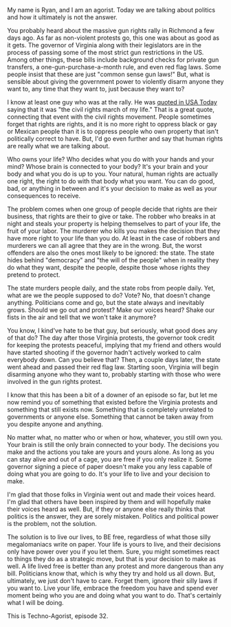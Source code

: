 My name is Ryan, and I am an agorist. Today we are talking about politics and how it ultimately is not the answer.

You probably heard about the massive gun rights rally in Richmond a few days ago. As far as non-violent protests go, this one was about as good as it gets. The governor of Virginia along with their legislators are in the process of passing some of the most strict gun restrictions in the US. Among other things, these bills include background checks for private gun transfers, a one-gun-purchase-a-month rule, and even red flag laws. Some people insist that these are just "common sense gun laws!" But, what is sensible about giving the government power to violently disarm anyone they want to, any time that they want to, just because they want to?

I know at least one guy who was at the rally. He was [quoted in USA Today](https://www.usatoday.com/story/news/nation/2020/01/20/virginia-gun-rally-protest-draws-national-militias-fear-violence/4519076002/) saying that it was "the civil rights march of my life." That is a great quote, connecting that event with the civil rights movement. People sometimes forget that rights are rights, and it is no more right to oppress black or gay or Mexican people than it is to oppress people who own property that isn't politically correct to have. But, I'd go even further and say that human rights are really what we are talking about.

Who owns your life? Who decides what you do with your hands and your mind? Whose brain is connected to your body? It's your brain and your body and what you do is up to you. Your natural, human rights are actually one right, the right to do with that body what you want. You can do good, bad, or anything in between and it's your decision to make as well as your consequences to receive.

The problem comes when one group of people decide that rights are their business, that rights are their to give or take. The robber who breaks in at night and steals your property is helping themselves to part of your life, the fruit of your labor. The murderer who kills you makes the decision that they have more right to your life than you do. At least in the case of robbers and murderers we can all agree that they are in the wrong. But, the worst offenders are also the ones most likely to be ignored: the state. The state hides behind "democracy" and "the will of the people" when in reality they do what they want, despite the people, despite those whose rights they pretend to protect.

The state murders people daily, and the state robs from people daily. Yet, what are we the people supposed to do? Vote? No, that doesn't change anything. Politicians come and go, but the state always and inevitably grows. Should we go out and protest? Make our voices heard? Shake our fists in the air and tell that we won't take it anymore?

You know, I kind've hate to be that guy, but seriously, what good does any of that do? The day after those Virginia protests, the governor took credit for keeping the protests peaceful, implying that my friend and others would have started shooting if the governor hadn't actively worked to calm everybody down. Can you believe that? Then, a couple days later, the state went ahead and passed their red flag law. Starting soon, Virginia will begin disarming anyone who they want to, probably starting with those who were involved in the gun rights protest.

I know that this has been a bit of a downer of an episode so far, but let me now remind you of something that existed before the Virginia protests and something that still exists now. Something that is completely unrelated to governments or anyone else. Something that cannot be taken away from you despite anyone and anything.

No matter what, no matter who or when or how, whatever, you still own you. Your brain is still the only brain connected to your body. The decisions you make and the actions you take are yours and yours alone. As long as you can stay alive and out of a cage, you are free if you only realize it. Some governor signing a piece of paper doesn't make you any less capable of doing what you are going to do. It's your life to live and your decision to make.

I'm glad that those folks in Virginia went out and made their voices heard. I'm glad that others have been inspired by them and will hopefully make their voices heard as well. But, if they or anyone else really thinks that politics is the answer, they are sorely mistaken. Politics and political power is the problem, not the solution.

The solution is to live our lives, to BE free, regardless of what those silly megalomaniacs write on paper. Your life is yours to live, and their decisions only have power over you if you let them. Sure, you might sometimes react to things they do as a strategic move, but that is your decision to make as well. A life lived free is better than any protest and more dangerous than any bill. Politicians know that, which is why they try and hold us all down. But, ultimately, we just don't have to care. Forget them, ignore their silly laws if you want to. Live your life, embrace the freedom you have and spend ever moment being who you are and doing what you want to do. That's certainly what I will be doing.

This is Techno-Agorist, episode 32.
